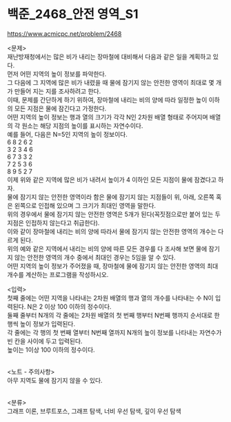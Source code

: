 # 백준_2468_안전 영역_S1
https://www.acmicpc.net/problem/2468

<문제><br/>
재난방재청에서는 많은 비가 내리는 장마철에 대비해서 다음과 같은 일을 계획하고 있다.<br/>
먼저 어떤 지역의 높이 정보를 파악한다.<br/>
그 다음에 그 지역에 많은 비가 내렸을 때 물에 잠기지 않는 안전한 영역이 최대로 몇 개가 만들어 지는 지를 조사하려고 한다.<br/>
이때, 문제를 간단하게 하기 위하여, 장마철에 내리는 비의 양에 따라 일정한 높이 이하의 모든 지점은 물에 잠긴다고 가정한다.<br/>
어떤 지역의 높이 정보는 행과 열의 크기가 각각 N인 2차원 배열 형태로 주어지며 배열의 각 원소는 해당 지점의 높이를 표시하는 자연수이다.<br/>
예를 들어, 다음은 N=5인 지역의 높이 정보이다.<br/>
6	8	2	6	2<br/>
3	2	3	4	6<br/>
6	7	3	3	2<br/>
7	2	5	3	6<br/>
8	9	5	2	7<br/>
이제 위와 같은 지역에 많은 비가 내려서 높이가 4 이하인 모든 지점이 물에 잠겼다고 하자.<br/>
물에 잠기지 않는 안전한 영역이라 함은 물에 잠기지 않는 지점들이 위, 아래, 오른쪽 혹은 왼쪽으로 인접해 있으며 그 크기가 최대인 영역을 말한다.<br/>
위의 경우에서 물에 잠기지 않는 안전한 영역은 5개가 된다(꼭짓점으로만 붙어 있는 두 지점은 인접하지 않는다고 취급한다). <br/>
이와 같이 장마철에 내리는 비의 양에 따라서 물에 잠기지 않는 안전한 영역의 개수는 다르게 된다.<br/>
위의 예와 같은 지역에서 내리는 비의 양에 따른 모든 경우를 다 조사해 보면 물에 잠기지 않는 안전한 영역의 개수 중에서 최대인 경우는 5임을 알 수 있다. <br/>
어떤 지역의 높이 정보가 주어졌을 때, 장마철에 물에 잠기지 않는 안전한 영역의 최대 개수를 계산하는 프로그램을 작성하시오. <br/>

<입력><br/>
첫째 줄에는 어떤 지역을 나타내는 2차원 배열의 행과 열의 개수를 나타내는 수 N이 입력된다. N은 2 이상 100 이하의 정수이다.<br/>
둘째 줄부터 N개의 각 줄에는 2차원 배열의 첫 번째 행부터 N번째 행까지 순서대로 한 행씩 높이 정보가 입력된다.<br/>
각 줄에는 각 행의 첫 번째 열부터 N번째 열까지 N개의 높이 정보를 나타내는 자연수가 빈 칸을 사이에 두고 입력된다.<br/>
높이는 1이상 100 이하의 정수이다.<br/><br/>

<노트 - 주의사항><br>
아무 지역도 물에 잠기지 않을 수 있다.<br><br>

<분류><br/>
그래프 이론, 브루트포스, 그래프 탐색, 너비 우선 탐색, 깊이 우선 탐색